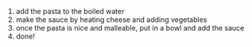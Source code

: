 1. add the pasta to the boiled water
2. make the sauce by heating cheese and adding vegetables
3. once the pasta is nice and malleable, put in a bowl and add the sauce
4. done!
